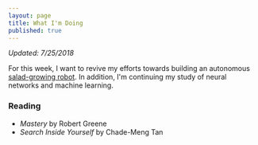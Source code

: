 ```yaml
---
layout: page
title: What I'm Doing
published: true
---
```

*Updated: 7/25/2018*

For this week, I want to revive my efforts towards building an autonomous [salad-growing robot](/2018/07/25/saladbot/). In addition, I'm continuing my study of neural networks and machine learning.

### Reading
* *Mastery* by Robert Greene
* *Search Inside Yourself* by Chade-Meng Tan
